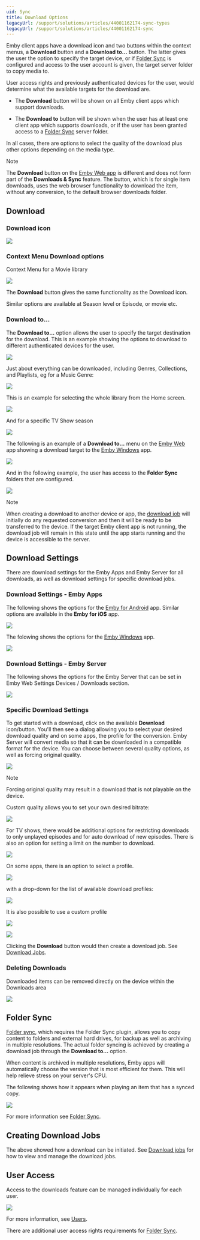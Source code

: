 ```yaml
---
uid: Sync
title: Download Options
legacyUrl: /support/solutions/articles/44001162174-sync-types
legacyUrl: /support/solutions/articles/44001162174-sync
---
```


Emby client apps have a download icon and two buttons within the context menus, a **Download** button and a **Download to...** button. The latter gives the user the option to specify the target device, or if [Folder Sync](Folder-Sync.md) is configured and access to the user account is given, the target server folder to copy media to.

User access rights and previously authenticated devices for the user, would determine what the available targets for the download are. 

* The **Download** button will be shown on all Emby client apps which support downloads. 

* The **Download to** button will be shown when the user has at least one client app which supports downloads, or if the user has been granted access to a [Folder Sync](Folder-Sync.md) server folder. 

In all cases, there are options to select the quality of the download plus other options depending on the media type. 

> [!NOTE]
> The **Download** button on the [Emby Web app](Web-Client.md) is different and does not form part of the **Downloads & Sync** feature. The button, which is for single item downloads, uses the web browser functionality to download the item, without any conversion, to the default browser downloads folder. 



## Download

### Download icon

![](images/apps/downloads1.png)

### Context Menu Download options

Context Menu for a Movie library

![](images/apps/downloads2.png)

The **Download** button gives the same functionality as the Download icon.

Similar options are available at Season level or Episode, or movie etc.

### Download to...

The **Download to...** option allows the user to specify the target destination for the download. This is an example showing the options to download to different authenticated devices for the user.

![](images/apps/downloadto4.png)

Just about everything can be downloaded, including Genres, Collections, and Playlists, eg for a Music Genre:

![](images/apps/downloadto5.png)

This is an example for selecting the whole library from the Home screen.

![](images/apps/downloadto1.png)

And for a specific TV Show season

![](images/apps/downloadto2.png)

The following is an example of a **Download to...** menu on the [Emby Web](Web-Client.md) app showing a download target to the [Emby Windows](Emby-Theater-for-Windows.md) app.

![](images/apps/downloadto6.png)

And in the following example, the user has access to the **Folder Sync** folders that are configured.

![](images/apps/downloadto3.png)

> [!NOTE]
> When creating a download to another device or app, the [download job](Sync-Jobs.md) will initially do any requested conversion and then it will be ready to be transferred to the device. If the target Emby client app is not running, the download job will remain in this state until the app starts running and the device is accessible to the server.

## Download Settings

There are download settings for the Emby Apps and Emby Server for all downloads, as well as download settings for specific download jobs.

### Download Settings - Emby Apps

The following shows the options for the [Emby for Android](Android-Mobile.md) app. Similar options are available in the **Emby for iOS** app.

![](images/apps/downloads10.png)

The folowing shows the options for the [Emby Windows](Emby-Theater-for-Windows.md) app.

![](images/apps/downloads13.png)

### Download Settings - Emby Server

The following shows the options for the Emby Server that can be set in Emby Web Settings Devices / Downloads section.

![](images/server/downloads_server1.png)


### Specific Download Settings

To get started with a download, click on the available **Download** icon/button. You'll then see a dialog allowing you to select your desired download quality and on some apps, the profile for the conversion. Emby Server will convert media so that it can be downloaded in a compatible format for the device. You can choose between several quality options, as well as forcing original quality.

![](images/apps/downloads3.png)

> [!NOTE]
> Forcing original quality may result in a download that is not playable on the device.

Custom quality allows you to set your own desired bitrate:

![](images/apps/downloads4.png)

For TV shows, there would be additional options for restricting downloads to only unplayed episodes and for auto download of new episodes. There is also an option for setting a limit on the number to download.

![](images/apps/downloads5.png)

On some apps, there is an option to select a profile. 

![](images/apps/downloads6.png)

with a drop-down for the list of available download profiles:

![](images/apps/downloads7.png)

It is also possible to use a custom profile

![](images/apps/downloads8.png)

![](images/apps/downloads9.png)

Clicking the **Download** button would then create a download job. See [Download Jobs](Sync-Jobs.md).

### Deleting Downloads

Downloaded items can be removed directly on the device within the Downloads area 

![](images/apps/downloads11.png)

## Folder Sync

[Folder sync](Folder-Sync.md), which requires the Folder Sync plugin, allows you to copy content to folders and external hard drives, for backup as well as archiving in multiple resolutions. The actual folder syncing is achieved by creating a download job through the **Download to...** option.

When content is archived in multiple resolutions, Emby apps will automatically choose the version that is most efficient for them. This will help relieve stress on your server's CPU.

The following shows how it appears when playing an item that has a synced copy. 

![](images/apps/downloads12.png)

For more information see [Folder Sync](Folder-Sync.md).

## Creating Download Jobs

The above showed how a download can be initiated. See [Download jobs](Sync-Jobs.md) for how to view and manage the download jobs.

## User Access

Access to the downloads feature can be managed individually for each user. 

![](images/server/users35.png)

For more information, see [Users](Users.md).

There are additional user access rights requirements for [Folder Sync](Folder-Sync.md).
